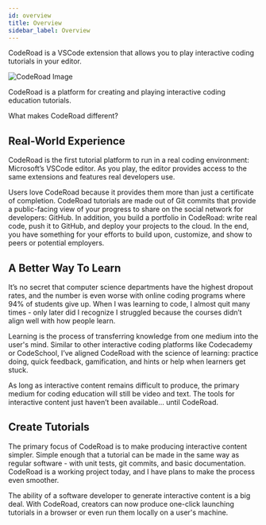 ```yaml
---
id: overview
title: Overview
sidebar_label: Overview
---
```


CodeRoad is a VSCode extension that allows you to play interactive coding tutorials in your editor.

![CodeRoad Image](/gif/coderoad-example.gif)

CodeRoad is a platform for creating and playing interactive coding education tutorials.

What makes CodeRoad different?

## Real-World Experience

CodeRoad is the first tutorial platform to run in a real coding environment: Microsoft’s VSCode editor. As you play, the editor provides access to the same extensions and features real developers use.

Users love CodeRoad because it provides them more than just a certificate of completion. CodeRoad tutorials are made out of Git commits that provide a public-facing view of your progress to share on the social network for developers: GitHub. In addition, you build a portfolio in CodeRoad: write real code, push it to GitHub, and deploy your projects to the cloud. In the end, you have something for your efforts to build upon, customize, and show to peers or potential employers.

## A Better Way To Learn

It’s no secret that computer science departments have the highest dropout rates, and the number is even worse with online coding programs where 94% of students give up. When I was learning to code, I almost quit many times - only later did I recognize I struggled because the courses didn’t align well with how people learn.

Learning is the process of transferring knowledge from one medium into the user's mind. Similar to other interactive coding platforms like Codecademy or CodeSchool, I’ve aligned CodeRoad with the science of learning: practice doing, quick feedback, gamification, and hints or help when learners get stuck.

As long as interactive content remains difficult to produce, the primary medium for coding education will still be video and text. The tools for interactive content just haven’t been available… until CodeRoad.

## Create Tutorials

The primary focus of CodeRoad is to make producing interactive content simpler. Simple enough that a tutorial can be made in the same way as regular software - with unit tests, git commits, and basic documentation. CodeRoad is a working project today, and I have plans to make the process even smoother.

The ability of a software developer to generate interactive content is a big deal. With CodeRoad, creators can now produce one-click launching tutorials in a browser or even run them locally on a user's machine.
